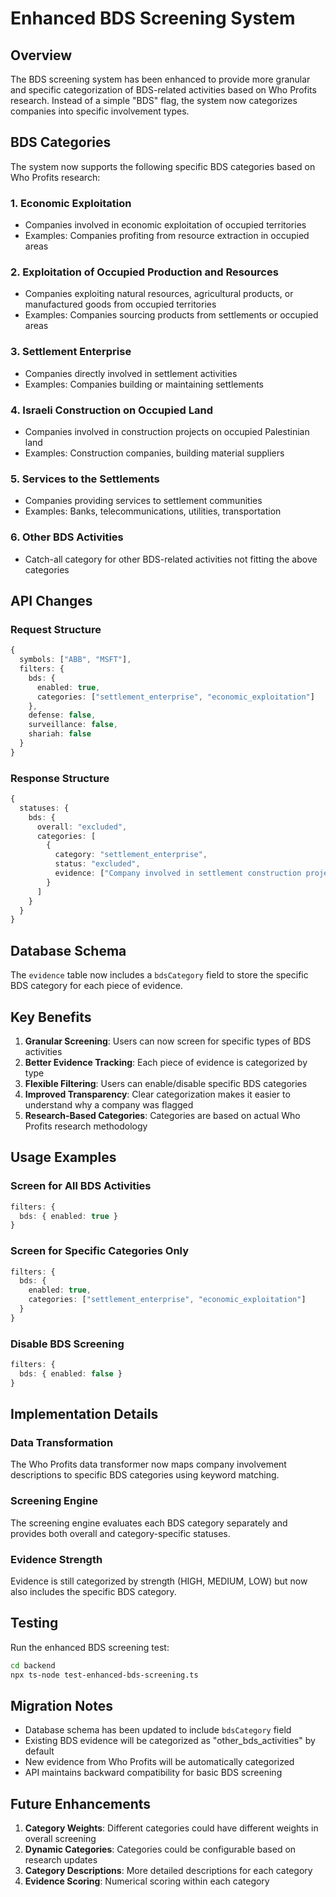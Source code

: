 # Enhanced BDS Screening System

## Overview

The BDS screening system has been enhanced to provide more granular and specific categorization of BDS-related activities based on Who Profits research. Instead of a simple "BDS" flag, the system now categorizes companies into specific involvement types.

## BDS Categories

The system now supports the following specific BDS categories based on Who Profits research:

### 1. Economic Exploitation
- Companies involved in economic exploitation of occupied territories
- Examples: Companies profiting from resource extraction in occupied areas

### 2. Exploitation of Occupied Production and Resources
- Companies exploiting natural resources, agricultural products, or manufactured goods from occupied territories
- Examples: Companies sourcing products from settlements or occupied areas

### 3. Settlement Enterprise
- Companies directly involved in settlement activities
- Examples: Companies building or maintaining settlements

### 4. Israeli Construction on Occupied Land
- Companies involved in construction projects on occupied Palestinian land
- Examples: Construction companies, building material suppliers

### 5. Services to the Settlements
- Companies providing services to settlement communities
- Examples: Banks, telecommunications, utilities, transportation

### 6. Other BDS Activities
- Catch-all category for other BDS-related activities not fitting the above categories

## API Changes

### Request Structure
```typescript
{
  symbols: ["ABB", "MSFT"],
  filters: {
    bds: {
      enabled: true,
      categories: ["settlement_enterprise", "economic_exploitation"]
    },
    defense: false,
    surveillance: false,
    shariah: false
  }
}
```

### Response Structure
```typescript
{
  statuses: {
    bds: {
      overall: "excluded",
      categories: [
        {
          category: "settlement_enterprise",
          status: "excluded",
          evidence: ["Company involved in settlement construction projects"]
        }
      ]
    }
  }
}
```

## Database Schema

The `evidence` table now includes a `bdsCategory` field to store the specific BDS category for each piece of evidence.

## Key Benefits

1. **Granular Screening**: Users can now screen for specific types of BDS activities
2. **Better Evidence Tracking**: Each piece of evidence is categorized by type
3. **Flexible Filtering**: Users can enable/disable specific BDS categories
4. **Improved Transparency**: Clear categorization makes it easier to understand why a company was flagged
5. **Research-Based Categories**: Categories are based on actual Who Profits research methodology

## Usage Examples

### Screen for All BDS Activities
```typescript
filters: {
  bds: { enabled: true }
}
```

### Screen for Specific Categories Only
```typescript
filters: {
  bds: {
    enabled: true,
    categories: ["settlement_enterprise", "economic_exploitation"]
  }
}
```

### Disable BDS Screening
```typescript
filters: {
  bds: { enabled: false }
}
```

## Implementation Details

### Data Transformation
The Who Profits data transformer now maps company involvement descriptions to specific BDS categories using keyword matching.

### Screening Engine
The screening engine evaluates each BDS category separately and provides both overall and category-specific statuses.

### Evidence Strength
Evidence is still categorized by strength (HIGH, MEDIUM, LOW) but now also includes the specific BDS category.

## Testing

Run the enhanced BDS screening test:
```bash
cd backend
npx ts-node test-enhanced-bds-screening.ts
```

## Migration Notes

- Database schema has been updated to include `bdsCategory` field
- Existing BDS evidence will be categorized as "other_bds_activities" by default
- New evidence from Who Profits will be automatically categorized
- API maintains backward compatibility for basic BDS screening

## Future Enhancements

1. **Category Weights**: Different categories could have different weights in overall screening
2. **Dynamic Categories**: Categories could be configurable based on research updates
3. **Category Descriptions**: More detailed descriptions for each category
4. **Evidence Scoring**: Numerical scoring within each category
